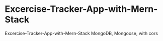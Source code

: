 # Excercise-Tracker-App-with-Mern-Stack
 Excercise-Tracker-App-with-Mern-Stack MongoDB, Mongoose, with cors 
